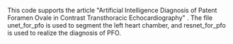 This code supports the article "Artificial Intelligence Diagnosis of Patent Foramen Ovale in Contrast Transthoracic Echocardiography" . The file unet_for_pfo is used to segment the left heart chamber, and resnet_for_pfo is used to realize the diagnosis of PFO.
